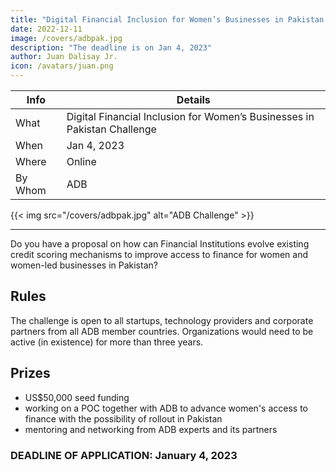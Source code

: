 ```yaml
---
title: "Digital Financial Inclusion for Women’s Businesses in Pakistan Challenge"
date: 2022-12-11
image: /covers/adbpak.jpg
description: "The deadline is on Jan 4, 2023"
author: Juan Dalisay Jr.
icon: /avatars/juan.png
---
```




Info | Details 
--- | ---
What | Digital Financial Inclusion for Women’s Businesses in Pakistan Challenge
When | Jan 4, 2023
Where | Online
By Whom | ADB

{{< img src="/covers/adbpak.jpg" alt="ADB Challenge" >}}

---


Do you have a proposal on how can Financial Institutions evolve existing credit scoring mechanisms to improve access to finance for women and women-led businesses in Pakistan?


## Rules 

The challenge is open to all startups, technology providers and corporate partners from all ADB member countries. Organizations would need to be active (in existence) for more than three years.


## Prizes

- US$50,000 seed funding
- working on a POC together with ADB to advance women's access to finance with the possibility of rollout in Pakistan
- mentoring and networking from ADB experts and its partners

### DEADLINE OF APPLICATION: January 4, 2023


